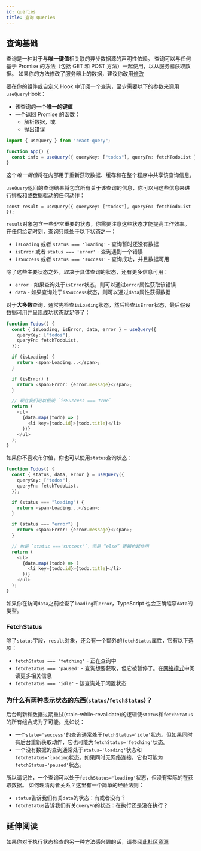 ```yaml
---
id: queries
title: 查询 Queries
---
```


## 查询基础

查询是一种对于与**唯一键值**相关联的异步数据源的声明性依赖。
查询可以与任何基于 Promise 的方法（包括 GET 和 POST 方法）一起使用，以从服务器获取数据。
如果你的方法修改了服务器上的数据，建议你改用[修改](./mutations.md)

要在你的组件或自定义 Hook 中订阅一个查询，至少需要以下的参数来调用`useQuery`Hook：

- 该查询的一个**唯一的键值**
- 一个返回 Promise 的函数：
  - 解析数据，或
  - 抛出错误

```ts
import { useQuery } from "react-query";

function App() {
  const info = useQuery({ queryKey: ["todos"], queryFn: fetchTodoList });
}
```

这个*唯一键值*将在内部用于重新获取数据、缓存和在整个程序中共享该查询信息。

`useQuery`返回的查询结果将包含所有关于该查询的信息，你可以用这些信息来进行排版和或数据驱动的任何动作：

```tsx
const result = useQuery({ queryKey: ["todos"], queryFn: fetchTodoList });
```

`result`对象包含一些非常重要的状态，你需要注意这些状态才能提高工作效率。
在任何给定时刻，查询只能处于以下状态之一：

- `isLoading` 或者 `status === 'loading'` - 查询暂时还没有数据
- `isError` 或者 `status === 'error'` - 查询遇到一个错误
- `isSuccess` 或者 `status === 'success'` - 查询成功，并且数据可用

除了这些主要状态之外，取决于具体查询的状态，还有更多信息可用：

- `error` - 如果查询处于`isError`状态，则可以通过`error`属性获取该错误
- `data` - 如果查询处于`isSuccess`状态，则可以通过`data`属性获得数据

对于**大多数**查询，通常先检查`isLoading`状态，然后检查`isError`状态，最后假设数据可用并呈现成功状态就足够了：

```ts
function Todos() {
  const { isLoading, isError, data, error } = useQuery({
    queryKey: ["todos"],
    queryFn: fetchTodoList,
  });

  if (isLoading) {
    return <span>Loading...</span>;
  }

  if (isError) {
    return <span>Error: {error.message}</span>;
  }

  // 现在我们可以假设 `isSuccess === true`
  return (
    <ul>
      {data.map((todo) => (
        <li key={todo.id}>{todo.title}</li>
      ))}
    </ul>
  );
}
```

如果你不喜欢布尔值，你也可以使用`status`查询状态：

```ts
function Todos() {
  const { status, data, error } = useQuery({
    queryKey: ["todos"],
    queryFn: fetchTodoList,
  });

  if (status === "loading") {
    return <span>Loading...</span>;
  }

  if (status === "error") {
    return <span>Error: {error.message}</span>;
  }

  // 也是 `status ==='success'`，但是 “else” 逻辑也起作用
  return (
    <ul>
      {data.map((todo) => (
        <li key={todo.id}>{todo.title}</li>
      ))}
    </ul>
  );
}
```

如果你在访问`data`之前检查了`loading`和`error`，TypeScript 也会正确缩窄`data`的类型。

### FetchStatus

除了`status`字段，`result`对象，还会有一个额外的`fetchStatus`属性，它有以下选项：

- `fetchStatus === 'fetching'` - 正在查询中
- `fetchStatus === 'paused'` - 查询想要获取，但它被暂停了。在[网络模式](./network-mode.md)中阅读更多相关信息
- `fetchStatus === 'idle'` - 该查询处于闲置状态

### 为什么有两种表示状态的东西(`status`/`fetchStatus`)？

后台刷新和数据过期重试(stale-while-revalidate)的逻辑使`status`和`fetchStatus`的所有组合成为了可能。比如说：

- 一个`state='success'`的查询通常处于`fetchStatus='idle'`状态。但如果同时有后台重新获取动作，它也可能为`fetchStatus='fetching'`状态。
- 一个没有数据的查询通常处于`status='loading'`状态和`fetchStatus='loading`状态。如果同时无网络连接，它也可能为`fetchStatus='paused'`状态。

所以请记住，一个查询可以处于`fetchStatus='loading'`状态，但没有实际的在获取数据。
如何理清两者关系？这里有一个简单的经验法则：

- `status`告诉我们有关`data`的状态：有或者没有？
- `fetchStatus`告诉我们有关`queryFn`的状态：在执行还是没在执行？

## 延伸阅读

如果你对于执行状态检查的另一种方法感兴趣的话，请参阅[此社区资源](https://tanstack.com/query/v4/docs/community/tkdodos-blog#4-status-checks-in-react-query)
